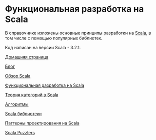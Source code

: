 # Функциональная разработка на Scala

В справочнике изложены основные принципы разработки на [Scala](https://docs.scala-lang.org/scala3/getting-started.html),
в том числе с помощью популярных библиотек.

Код написан на версии Scala - 3.2.1.

[Домашняя страница](https://scalabook.gitflic.space)

[Блог](https://scalabook.gitflic.space/blog/index)

[Обзор Scala](https://scalabook.gitflic.space/scala/index)

[Функциональная разработка на Scala](https://scalabook.gitflic.space/fp/index)

[Теория категорий в Scala](https://scalabook.gitflic.space/typeclass/index)

[Алгоритмы](https://scalabook.gitflic.space/algorithms/index)

[Scala библиотеки](https://scalabook.gitflic.space/libs/index)

[Паттерны проектирования на Scala](https://scalabook.gitflic.space/patterns/index)

[Scala Puzzlers](https://scalabook.gitflic.space/puzzlers/index)
